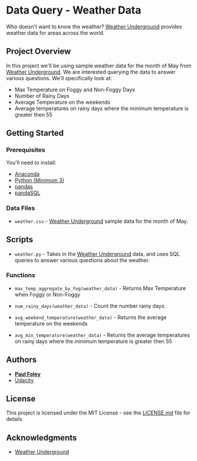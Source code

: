 # Data Query - Weather Data

Who doesn't want to know the weather? [Weather Underground](https://www.wunderground.com/) provides weather data for areas across the world.


## Project Overview

In this project we'll be using sample weather data for the month of May from [Weather Underground](https://www.wunderground.com/). We are interested querying the data to answer various questions. We'll specifically look at:

* Max Temperature on Foggy and Non-Foggy Days
* Number of Rainy Days
* Average Temperature on the weekends
* Average temperatures on rainy days where the minimum temperature is greater then 55


## Getting Started

### Prerequisites

You'll need to install:

* [Anaconda](https://www.continuum.io/downloads)
* [Python (Minimum 3)](https://www.continuum.io/blog/developer-blog/python-3-support-anaconda)
* [pandas](http://pandas.pydata.org/)
* [pandaSQL](https://pypi.python.org/pypi/pandasql)


### Data Files

* `weather.csv` - [Weather Underground](https://www.wunderground.com/) sample data for the month of May.


## Scripts

* `weather.py` - Takes in the [Weather Underground](https://www.wunderground.com/) data, and uses SQL queries to answer various questions about the weather.

### Functions

* `max_temp_aggregate_by_fog(weather_data)` - Returns Max Temperature when Foggy or Non-Foggy

* `num_rainy_days(weather_data)` - Count the number rainy days.

* `avg_weekend_temperature(weather_data)` - Returns the average temperature on the weekends

* `avg_min_temperature(weather_data)` - Returns the average temperatures on rainy days where the minimum temperature is greater then 55


## Authors

* **[Paul Foley](https://github.com/paulfoley)**
* [Udacity](https://www.udacity.com/)


## License

This project is licensed under the MIT License - see the [LICENSE.md](LICENSE.md) file for details


## Acknowledgments

* [Weather Underground](https://www.wunderground.com/)
